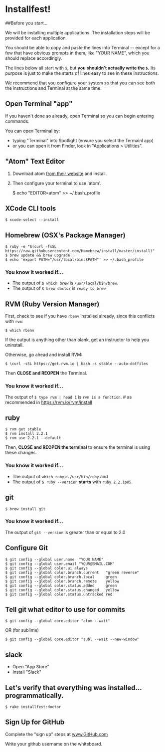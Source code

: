 
# Installfest!

##Before you start...

We will be installing multiple applications.  The installation steps will be provided for each application.

You should be able to copy and paste the lines into Terminal -- except for a few that have obvious prompts in them, like "YOUR NAME", which you should replace accordingly.

The lines below all start with `$`, but **you shouldn't actually write the `$`.** Its purpose is just to make the starts of lines easy to see in these instructions.

We recommend that you configure your system so that you can see both the instructions and Terminal at the same time.

## Open Terminal "app"

If you haven't done so already, open Terminal so you can begin entering commands.

You can open Terminal by:
- typing "Terminal" into Spotlight (ensure you select the Termainl app)
- or you can open it from Finder, look in "Applications > Utilities".
    
## "Atom" Text Editor

1. Download atom [from their website](https://atom.io) and install.
2. Then configure your terminal to use 'atom'.

    $ echo "EDITOR=atom" >> ~/.bash_profile

## XCode CLI tools
    $ xcode-select --install
## Homebrew (OSX's Package Manager)
    $ ruby -e "$(curl -fsSL https://raw.githubusercontent.com/Homebrew/install/master/install)"
    $ brew update && brew upgrade
    $ echo 'export PATH="/usr/local/bin:$PATH"' >> ~/.bash_profile

### You know it worked if...

- The output of `$ which brew` is `/usr/local/bin/brew`.
- The output of `$ brew doctor` is `ready to brew`
        
## RVM (Ruby Version Manager)

First, check to see if you have `rbenv` installed already, since this conflicts with `rvm`:

    $ which rbenv

If the output is anything other than blank, get an instructor to help you uninstall.


Otherwise, go ahead and install RVM:

    $ \curl -sSL https://get.rvm.io | bash -s stable --auto-dotfiles

Then **CLOSE and REOPEN** the Terminal.


### You know it worked if...
The output of `$ type rvm | head 1` is `rvm is a function`.  # as recommended in https://rvm.io/rvm/install
## ruby

    $ rvm get stable
    $ rvm install 2.2.1
    $ rvm use 2.2.1 --default

Then, **CLOSE and REOPEN the terminal** to ensure the terminal is using these changes.


### You know it worked if...

* The output of `which ruby` is `/usr/bin/ruby` and
* The output of `$ ruby --version` **starts** with `ruby 2.2.1p85`.
        
## git
    $ brew install git

### You know it worked if...
The output of `git --version` is greater than or equal to 2.0

## Configure Git

    $ git config --global user.name  "YOUR NAME"
    $ git config --global user.email "YOUR@EMAIL.COM"
    $ git config --global color.ui always
    $ git config --global color.branch.current   "green reverse"
    $ git config --global color.branch.local     green
    $ git config --global color.branch.remote    yellow
    $ git config --global color.status.added     green
    $ git config --global color.status.changed   yellow
    $ git config --global color.status.untracked red


## Tell git what editor to use for commits

    $ git config --global core.editor "atom --wait"

OR (for sublime)

    $ git config --global core.editor "subl --wait --new-window"

## slack

- Open "App Store"
- Install "Slack"
          

## Let's verify that everything was installed... programmatically.

    $ rake installfest:doctor

## Sign Up for GitHub

Complete the "sign up" steps at www.GitHub.com

Write your github username on the whiteboard.

